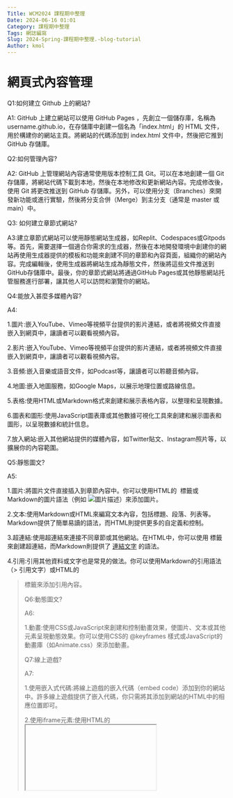 ```yaml
---
Title: WCM2024 課程期中整理 
Date: 2024-06-16 01:01
Category: 課程期中整理
Tags: 網誌編寫
Slug: 2024-Spring-課程期中整理.-blog-tutorial
Author: kmol
---
```



<!-- PELICAN_END_SUMMARY -->

# 網頁式內容管理
Q1:如何建立 Github 上的網站?

A1: GitHub 上建立網站可以使用 GitHub Pages ，先創立一個儲存庫，名稱為username.github.io，在存儲庫中創建一個名為「index.html」的 HTML 文件，用於構建你的網站主頁。將網站的代碼添加到 index.html 文件中，然後把它推到 GitHub 存儲庫。

Q2:如何管理內容?

A2: GitHub 上管理網站內容通常使用版本控制工具 Git。可以在本地創建一個 Git 存儲庫，將網站代碼下載到本地，然後在本地修改和更新網站內容。完成修改後，使用 Git 將更改推送到 GitHub 存儲庫。另外，可以使用分支（Branches）來開發新功能或進行實驗，然後將分支合併（Merge）到主分支（通常是 master 或 main）中。

Q3: 如何建立章節式網站?

A3:建立章節式網站可以使用靜態網站生成器，如Replit、Codespaces或Gitpods等。首先，需要選擇一個適合你需求的生成器，然後在本地開發環境中創建你的網站再使用生成器提供的模板和功能來創建不同的章節和內容頁面，組織你的網站內容。完成編輯後，使用生成器將網站生成為靜態文件，然後將這些文件推送到GitHub存儲庫中。最後，你的章節式網站將通過GitHub Pages或其他靜態網站托管服務進行部署，讓其他人可以訪問和瀏覽你的網站。

Q4:能放入甚麼多媒體內容?

A4:

1.圖片:嵌入YouTube、Vimeo等視頻平台提供的影片連結，或者將視頻文件直接嵌入到網頁中，讓讀者可以觀看視頻內容。

2.影片:嵌入YouTube、Vimeo等視頻平台提供的影片連結，或者將視頻文件直接嵌入到網頁中，讓讀者可以觀看視頻內容。

3.音頻:嵌入音樂或語音文件，如Podcast等，讓讀者可以聆聽音頻內容。

4.地圖:嵌入地圖服務，如Google Maps，以展示地理位置或路線信息。

5.表格:使用HTML或Markdown格式來創建和展示表格內容，以整理和呈現數據。

6.圖表和圖形:使用JavaScript圖表庫或其他數據可視化工具來創建和展示圖表和圖形，以呈現數據和統計信息。

7.放入網站:嵌入其他網站提供的媒體內容，如Twitter貼文、Instagram照片等，以擴展你的內容範圍。

Q5:靜態圖文?

A5:

1.圖片:將圖片文件直接插入到章節內容中。你可以使用HTML的 <img> 標籤或Markdown的圖片語法（例如 ![圖片描述](圖片URL)）來添加圖片。

2.文本:使用Markdown或HTML來編寫文本內容，包括標題、段落、列表等。Markdown提供了簡單易讀的語法，而HTML則提供更多的自定義和控制。

3.超連結:使用超連結來連接不同章節或其他網站。在HTML中，你可以使用 <a> 標籤來創建超連結，而Markdown則提供了 [連結文字](連結URL) 的語法。

4.引用:引用其他資料或文字也是常見的做法。你可以使用Markdown的引用語法（> 引用文字）或HTML的 <blockquote> 標籤來添加引用內容。

Q6:動態圖文?

A6:

1.動畫:使用CSS或JavaScript來創建和控制動畫效果，使圖片、文本或其他元素呈現動態效果。你可以使用CSS的 @keyframes 樣式或JavaScript的動畫庫（如Animate.css）來添加動畫。

Q7:線上遊戲?

A7:

1.使用嵌入式代碼:將線上遊戲的嵌入代碼（embed code）添加到你的網站中。許多線上遊戲提供了嵌入代碼，你只需將其添加到網站的HTML中的相應位置即可。

2.使用iframe元素:使用HTML的 <iframe> 元素來嵌入線上遊戲。你可以將遊戲的URL添加到 <iframe> 元素的 src 屬性中，然後將 <iframe> 元素添加到你的網站中的任何位置。

補充:<iframe> 元素是HTML中的一個標記，用於在網頁中嵌入另一個獨立的HTML文檔或外部網頁。它提供了一種在當前網頁中包含其他網頁內容的方法，讓你可以將其他網站的內容嵌入到網頁中，或者在同一網站中的不同頁面之間嵌入內容。

<iframe> 元素有一個 src 屬性，用於指定要嵌入的外部文檔或網頁的URL。除此之外，還可以設置其他屬性來調整iframe的大小、邊框、樣式等。通過iframe，你可以在網頁中創建內嵌的互動元素，如Google地圖、YouTube視頻、線上遊戲等，為網站提供更豐富的內容和功能。

3.設置遊戲頁面:在網站中創建一個專門的遊戲頁面，將遊戲嵌入到該頁面中。這樣做可以使遊戲與網站的其他內容分開，並為用戶提供更好的遊戲體驗。

4.安全性:確保嵌入的遊戲代碼來源可信，以防止可能的安全風險。如果可能的話，最好使用來自可靠和信任的遊戲提供商的嵌入代碼。

Q8:3D 零組件展示?

A8:

1.使用Javascript 3D庫:使用像Three.js這樣的JavaScript 3D庫，可以輕鬆在網站中展示3D零組件。你可以將3D模型導入到你的網站中，並使用Three.js等庫來渲染和顯示它們。這樣的庫通常提供了各種功能，如照明、動畫、交互等，以增強3D模型的表現力。

2.使用網頁GL視窗:利用WebGL技術，你可以在網頁中嵌入可交互的3D場景。這需要一些較高級的編程知識，但它可以讓你在網頁中直接渲染3D模型，使它們能夠與用戶互動。

3.嵌入式3D查看器:使用嵌入式3D查看器，如Sketchfab，可以將3D模型嵌入到你的網站中。Sketchfab提供了一個簡單的嵌入代碼，你可以將它添加到你的網站中，以便在線上展示和互動3D模型。

Q9:如何建立網頁系統中的網誌?

A9:步驟

1.選擇網誌平台

2.設置網誌

3.編輯內容

4.發布文章

5.促進網誌

6.定期更新

Q10:如何建立網頁系統中的簡報?

A10:步驟

1.選擇簡報工具

2.建立簡報

3.增加內容

4.設置轉場效果

5.編輯和分享

6.儲存
# Python 程式系統
Q1:如何利用電腦輔助設計室的舊 Python 建立新的可攜環境?

要利用 Python 建立新的可攜環境（portable environment），通常可以使用虛擬環境（virtual environment）的概念來達成。這樣可以隔離和管理不同專案或需求所使用的 Python 庫和依賴。

步驟 1: 安裝 Python

步驟 2: 安裝虛擬環境工具

步驟 3: 創建新的虛擬環境

步驟 4: 啟動虛擬環境

步驟 5: 安裝所需的 Python 庫

這樣，你就可以在不同的專案中使用不同的虛擬環境，每個環境都有其獨立的庫和依賴，從而保持環境的乾淨和管理的便利性。

Q2:在網頁中置入 Python 語法的程式加上對 Javascript 與超文件語法的了解後, 能夠應用在那些領域?

網頁開發與後端連接：
在網頁前端中使用JavaScript來處理用戶互動和動態效果，同時利用Python來處理後端邏輯、數據處理和業務邏輯。這種結合可以實現豐富的用戶體驗和高效的服務端處理。

數據分析與可視化：
Python在數據科學和分析領域有著廣泛的應用，能夠處理大量的數據和進行複雜的分析。將Python的數據處理程式碼嵌入到網頁中，結合JavaScript的圖表庫如D3.js或Chart.js，可以實現數據的動態可視化，用於報表展示或者交互式數據探索。

自動化工具與網頁應用：
使用Python來開發自動化工具，例如網頁爬蟲、數據處理腳本等，這些工具可以在後端運行並與前端網頁交互。例如，用Python編寫的爬蟲程序可以收集數據，然後用JavaScript在網頁上顯示和處理這些數據。

網站的後端開發：
使用Python來構建網站的後端，處理用戶的請求和業務邏輯，並與前端JavaScript進行通信。流行的Python框架如Django和Flask提供了強大的後端開發能力，能夠與前端進行無縫集成。

教育和學習平台：
在教育和學習平台中，可以利用Python來實現互動式教學內容或者練習。將Python代碼嵌入到網頁中，讓學生能夠直接在瀏覽器中運行並查看結果，這樣有助於提升學習效率和實踐能力。

總結來說，將Python語法與JavaScript和HTML結合，可以在網頁開發、數據分析與可視化、自動化工具開發、網站後端構建以及教育學習平台等多個領域發揮重要作用，這樣的結合能夠充分利用各種語言的優勢，為不同應用場景提供最佳的解決方案。

Q3:(精密)機械設計流程?

1. 需求分析和定義
2. 概念設計
3. 詳細設計
4. CAD 建模和分析
5. 試製和測試
6. 產品改進和最終設計確定
7. 生產和驗證
8. 上市和後期支持

Q4:設計運算?

"設計運算"是指利用計算機科學和信息技術的方法來支持和增強設計過程的過程和方法。它涉及到將計算機科學的算法、數據結構、數學模型和編程技術應用於設計領域，以解決複雜的設計問題和優化設計過程。

1.數字化設計工具：
2.參數化設計和自動化：

Q5:特定系統模擬?

特定系統模擬指的是專門針對某一特定系統或設備進行的模擬和仿真過程。這種模擬通常旨在評估系統的性能、行為、效率或其他特定屬性，以便於設計改進、決策支持或問題解決。這些模擬可以涵蓋各種不同的領域和應用。

# 網頁上的 IDE
IDE 是甚麼? 

它是一種軟體應用程序，旨在為軟體開發人員提供一個集成的工作環境，以便在其中進行軟體開發、測試、除錯和部署。IDE 提供了多種工具和功能，使開發過程更加高效和便捷。

編輯器：
提供代碼編輯功能，包括語法高亮、自動完成、代碼折疊等，以幫助開發人員編寫和維護代碼。
除錯器：
集成了除錯工具，支持在開發過程中檢測和修復代碼中的錯誤和異常。
編譯器/解釋器：
支持將代碼編譯成可執行文件或者通過解釋器執行，並提供相應的編譯或執行設置。
自動化工具：
集成了自動化工具，如自動化構建（Build）、版本控制（Version Control）、測試工具等，幫助開發團隊更有效地管理項目和進行版本控制。
集成開發：
整合了多種開發所需的工具和資源，如文檔、教程、第三方庫、插件等，提供一站式的開發解決方案。
專案管理：
提供專案管理功能，能夠組織和管理多個項目文件、資源和代碼庫。

可以將 Replit、Codespaces 與 Gitpod 當成 IDE 用來開發各種程式嗎? 

與近端操作系統上的開發有何不同?

多人協同這樣安全嗎? 
# AI 工具
ChatGPT 與 Gemini Pro 都可以直接利用 Gmail 帳號登入, 初級應用目前都可免費使用, 這兩個 AI 工具可以協助我們解決甚麼問題? 

AI 工具曾經協助我們解決甚麼問題?
